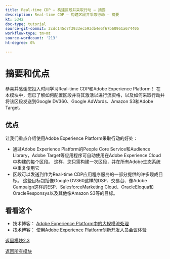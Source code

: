 ```yaml
---
title: Real-time CDP — 构建区段并采取行动 — 摘要
description: Real-time CDP — 构建区段并采取行动 — 摘要
kt: 5342
doc-type: tutorial
source-git-commit: 2cdc145d7f3933ec593db4e6f67b60961a674405
workflow-type: tm+mt
source-wordcount: '213'
ht-degree: 0%

---
```


# 摘要和优点

恭喜并感谢您投入时间学习Real-time CDP和Adobe Experience Platform！
在本模块中，您已了解如何配置区段并将其激活以进行流资格，以及如何采取行动并将该区段发送到Google DV360、Google AdWords、Amazon S3和Adobe Target。

## 优点

让我们重点介绍使用Adobe Experience Platform采取行动的好处：

- 通过Adobe Experience Platform的People Core Service和Audience Library，Adobe Target等应用程序可自动使用在Adobe Experience Cloud中构建的每个区段。 这样，您只需构建一次区段，并在所有Adobe生态系统中重复使用它
- 区段可以发送到作为Real-time CDP应用程序服务的一部分提供的许多现成目标。 这些目标包括像Google DV360这样的DSP、交易台、像Adobe Campaign这样的ESP、SalesforceMarketing Cloud、OracleEloqua和OracleResponsys以及其他像Amazon S3等的目标。

## 看看这个

- 技术博客： [Adobe Experience Platform中的大规模流处理](https://medium.com/adobetech/stream-processing-at-scale-within-adobe-experience-platform-909ed502da71)
- 技术博客： [使用Adobe Experience Platform创新开发人员会议体验](https://medium.com/adobetech/innovating-developer-conference-with-adobe-experience-platform-c8c2d1fe8d88)

[返回模块2.3](./real-time-cdp-build-a-segment-take-action.md)

[返回所有模块](../../../overview.md)

